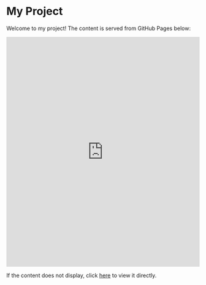 # My Project

Welcome to my project! The content is served from GitHub Pages below:

<iframe src="https://khushil-21.github.io/Khushil-21/" width="100%" height="600" style="border:none;"></iframe>

If the content does not display, click [here](https://khushil-21.github.io/Khushil-21/) to view it directly.
